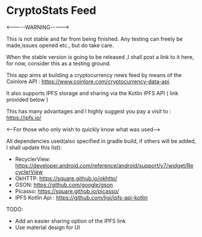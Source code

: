 # CryptoStats Feed

<-----WARNING----->

This is not stable and far from being finished. Any testing can freely be made,issues opened etc., but do take care.

When the stable version is going to be released ,I shall post a link to it here, for now, consider this as a testing ground.

This app aims at building a cryptocurrency news feed by means of the Coinlore API : https://www.coinlore.com/cryptocurrency-data-api.

It also supports IPFS storage and sharing via the Kotlin IPFS API ( link provided below )

This has many advantages and I highly suggest you pay a visit to : https://ipfs.io/

<--For those who only wish to quickly know what was used-->

All dependencies used(also specified in gradle build, if others will be added, I shall update this list):
* RecyclerView: https://developer.android.com/reference/android/support/v7/widget/RecyclerView
* OkHTTP: https://square.github.io/okhttp/
* GSON: https://github.com/google/gson
* Picasso: https://square.github.io/picasso/
* IPFS Kotlin Api : https://github.com/ligi/ipfs-api-kotlin

TODO:

* Add an easier sharing option of the IPFS link
* Use material design for UI
